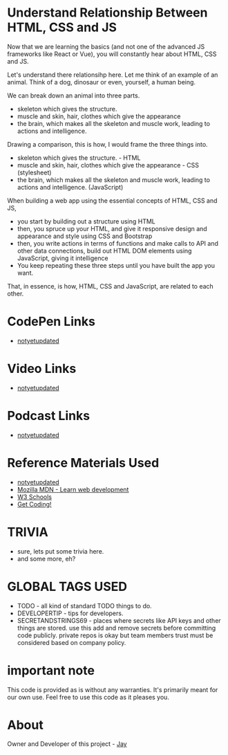 # Understand Relationship Between HTML, CSS and JS

Now that we are learning the basics (and not one of the advanced JS frameworks like React or Vue), you will constantly hear about HTML, CSS and JS. 

Let's understand there relationsihp here. Let me think of an example of an animal. Think of a dog, dinosaur or even, yourself, a human being. 

We can break down an animal into three parts. 

* skeleton which gives the structure. 
* muscle and skin, hair, clothes which give the appearance
* the brain, which makes all the skeleton and muscle work, leading to actions and intelligence.

Drawing a comparison, this is how, I would frame the three things into. 

* skeleton which gives the structure. - HTML
* muscle and skin, hair, clothes which give the appearance - CSS (stylesheet)
* the brain, which makes all the skeleton and muscle work, leading to actions and intelligence. (JavaScript)

When building a web app using the essential concepts of HTML, CSS and JS, 

* you start by building out a structure using HTML
* then, you spruce up your HTML, and give it responsive design and appearance and style using CSS and Bootstrap
* then, you write actions in terms of functions and make calls to API and other data connections, build out HTML DOM elements using JavaScript, giving it intelligence
* You keep repeating these three steps until you have built the app you want.

That, in essence, is how, HTML, CSS and JavaScript, are related to each other.

# CodePen Links

* [notyetupdated](Link)

# Video Links

* [notyetupdated](Link)

# Podcast Links

* [notyetupdated](Link)

# Reference Materials Used 

* [notyetupdated](Link)
* [Mozilla MDN - Learn web development](https://developer.mozilla.org/en-US/docs/Learn)
* [W3 Schools](https://www.w3schools.com)
* [Get Coding!](https://getcodingkids.com/missions/)

# TRIVIA 

* sure, lets put some trivia here.
* and some more, eh?

# GLOBAL TAGS USED

* TODO - all kind of standard TODO things to do. 
* DEVELOPERTIP - tips for developers.
* SECRETANDSTRINGS69 - places where secrets like API keys and other things are stored. use this add and remove secrets before committing code publicly. private repos is okay but team members trust must be considered based on company policy. 

# important note 

This code is provided as is without any warranties. It's primarily meant for our own use. Feel free to use this code as it pleases you.

# About

Owner and Developer of this project - [Jay](http://thechalakas.com)